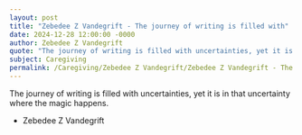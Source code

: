 ```yaml
---
layout: post
title: "Zebedee Z Vandegrift - The journey of writing is filled with"
date: 2024-12-28 12:00:00 -0000
author: Zebedee Z Vandegrift
quote: "The journey of writing is filled with uncertainties, yet it is in that uncertainty where the magic happens."
subject: Caregiving
permalink: /Caregiving/Zebedee Z Vandegrift/Zebedee Z Vandegrift - The journey of writing is filled with
---
```


The journey of writing is filled with uncertainties, yet it is in that uncertainty where the magic happens.

- Zebedee Z Vandegrift
